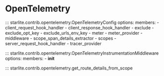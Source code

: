 # OpenTelemetry

::: starlite.contrib.opentelemetry.OpenTelemetryConfig
    options:
        members:
            - client_request_hook_handler
            - client_response_hook_handler
            - exclude
            - exclude_opt_key
            - exclude_urls_env_key
            - meter
            - meter_provider
            - middleware
            - scope_span_details_extractor
            - scopes
            - server_request_hook_handler
            - tracer_provider

::: starlite.contrib.opentelemetry.OpenTelemetryInstrumentationMiddleware
    options:
        members:
            - __init__

::: starlite.contrib.opentelemetry.get_route_details_from_scope
